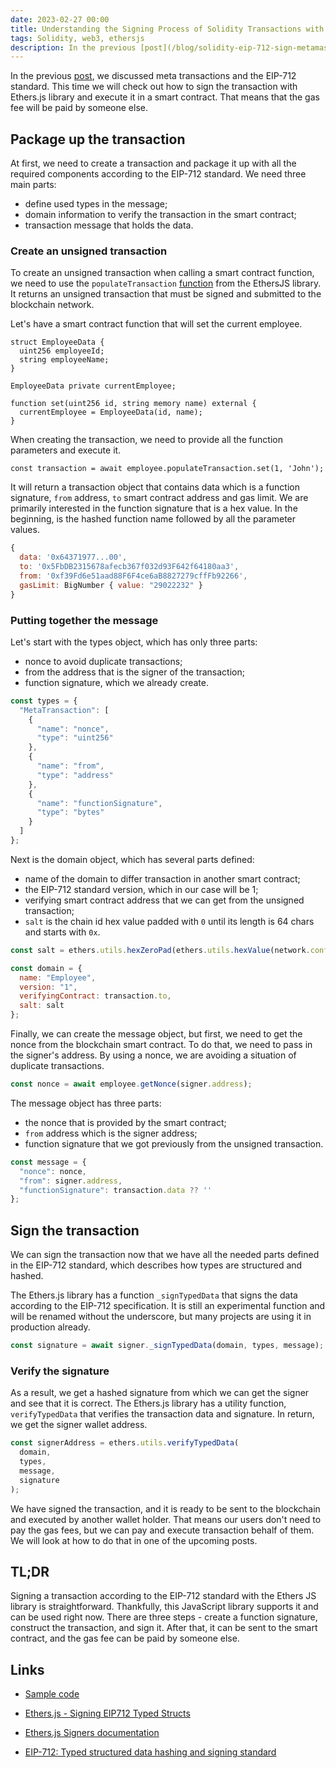 ```yaml
---
date: 2023-02-27 00:00
title: Understanding the Signing Process of Solidity Transactions with Ethers.js
tags: Solidity, web3, ethersjs
description: In the previous [post](/blog/solidity-eip-712-sign-metamask/), we discussed meta transactions and the EIP-712 standard. This time we will check out how to sign the transaction with Ethers.js library and execute it in a smart contract. That means that the gas fee will be paid by someone else.
---
```


In the previous [post](/blog/solidity-eip-712-sign-metamask/), we discussed meta transactions and the EIP-712 standard. This time we will check out how to sign the transaction with Ethers.js library and execute it in a smart contract. That means that the gas fee will be paid by someone else.

## Package up the transaction

At first, we need to create a transaction and package it up with all the required components according to the EIP-712 standard. We need three main parts:

* define used types in the message;
* domain information to verify the transaction in the smart contract;
* transaction message that holds the data.

### Create an unsigned transaction

To create an unsigned transaction when calling a smart contract function, we need to use the `populateTransaction` [function](https://docs.ethers.org/v5/api/contract/contract/#contract-populateTransaction) from the EthersJS library. It returns an unsigned transaction that must be signed and submitted to the blockchain network.

Let's have a smart contract function that will set the current employee.

```solidity
struct EmployeeData {
  uint256 employeeId;
  string employeeName;
}

EmployeeData private currentEmployee;
  
function set(uint256 id, string memory name) external {
  currentEmployee = EmployeeData(id, name);
}
```

When creating the transaction, we need to provide all the function parameters and execute it.

```solidity
const transaction = await employee.populateTransaction.set(1, 'John');
```

It will return a transaction object that contains data which is a function signature, `from` address, `to` smart contract address and gas limit. We are primarily interested in the function signature that is a hex value. In the beginning, is the hashed function name followed by all the parameter values.

```javascript
{
  data: '0x64371977...00',
  to: '0x5FbDB2315678afecb367f032d93F642f64180aa3',
  from: '0xf39Fd6e51aad88F6F4ce6aB8827279cffFb92266',
  gasLimit: BigNumber { value: "29022232" }
}
```

### Putting together the message

Let's start with the types object, which has only three parts:

* nonce to avoid duplicate transactions;
* from the address that is the signer of the transaction;
* function signature, which we already create.

```javascript
const types = {
  "MetaTransaction": [
    {
      "name": "nonce",
      "type": "uint256"
    },
    {
      "name": "from",
      "type": "address"
    },
    {
      "name": "functionSignature",
      "type": "bytes"
    }
  ]
};
```

Next is the domain object, which has several parts defined:

* name of the domain to differ transaction in another smart contract;
* the EIP-712 standard version, which in our case will be 1;
* verifying smart contract address that we can get from the unsigned transaction;
* `salt` is the chain id hex value padded with `0` until its length is 64 chars and starts with `0x`.

```javascript
const salt = ethers.utils.hexZeroPad(ethers.utils.hexValue(network.config.chainId ?? 0), 32);

const domain = {
  name: "Employee",
  version: "1",
  verifyingContract: transaction.to,
  salt: salt
};
```

Finally, we can create the message object, but first, we need to get the nonce from the blockchain smart contract. To do that, we need to pass in the signer's address. By using a nonce, we are avoiding a situation of duplicate transactions.

```javascript
const nonce = await employee.getNonce(signer.address);
```

The message object has three parts:

* the nonce that is provided by the smart contract;
* `from` address which is the signer address;
* function signature that we got previously from the unsigned transaction.

```javascript
const message = {
  "nonce": nonce,
  "from": signer.address,
  "functionSignature": transaction.data ?? ''
};
```

## Sign the transaction

We can sign the transaction now that we have all the needed parts defined in the EIP-712 standard, which describes how types are structured and hashed.

The Ethers.js library has a function `_signTypedData` that signs the data according to the EIP-712 specification. It is still an experimental function and will be renamed without the underscore, but many projects are using it in production already.

```javascript
const signature = await signer._signTypedData(domain, types, message);
```

### Verify the signature

As a result, we get a hashed signature from which we can get the signer and see that it is correct. The Ethers.js library has a utility function, `verifyTypedData` that verifies the transaction data and signature. In return, we get the signer wallet address.

```javascript
const signerAddress = ethers.utils.verifyTypedData(
  domain,
  types,
  message,
  signature
);
```

We have signed the transaction, and it is ready to be sent to the blockchain and executed by another wallet holder. That means our users don't need to pay the gas fees, but we can pay and execute transaction behalf of them. We will look at how to do that in one of the upcoming posts.

## TL;DR

Signing a transaction according to the EIP-712 standard with the Ethers JS library is straightforward. Thankfully, this JavaScript library supports it and can be used right now. There are three steps - create a function signature, construct the transaction, and sign it. After that, it can be sent to the smart contract, and the gas fee can be paid by someone else.

## Links

* [Sample code](https://github.com/fassko/meta-transactions)

* [Ethers.js - Signing EIP712 Typed Structs](https://dev.to/zemse/ethersjs-signing-eip712-typed-structs-2ph8)
* [Ethers.js Signers documentation](https://docs.ethers.org/v5/api/signer/#signers)
* [EIP-712: Typed structured data hashing and signing standard](https://eips.ethereum.org/EIPS/eip-712)
